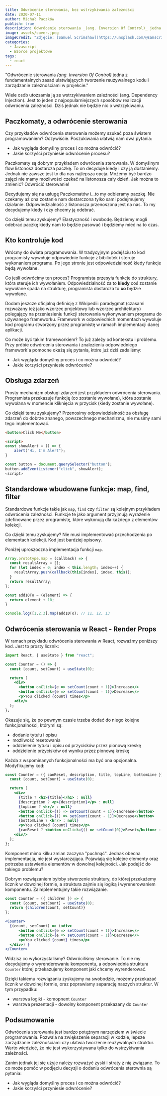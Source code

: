 ```yaml
---
title: Odwrócenie sterowania, bez wstrzykiwania zależności
date: 2020-07-11
author: Michał Paczków
publish: true
description: Odwrócenie sterowania _(ang. Inversion Of Control)_ jedna z fundamentalnych zasad ułatwiających tworzenie reużywalnego kodu, często utożsamiana ze wstrzykiwaniem zależności. Jednak jej zastosowań jest znacznie więcej...
image: assets/cover.jpeg
imageCredit: "Zdjęcie: [Samuel Scrimshaw](https://unsplash.com/@samscrim)"
categories:
  - Javascript
  - Wzorce projektowe
tags:
  - react
---
```


"Odwrócenie sterowania _(ang. Inversion Of Control)_ jedna z fundamentalnych zasad ułatwiających tworzenie reużywalnego kodu i zarządzanie zależnościami w projekcie."

Wiele osób utożsamia ją ze wstrzykiwaniem zależności (ang. Dependency Injection). Jest to jeden z najpopularniejszych sposóbów realizacji odwrócenia zależności. Dziś jednak nie będzie nic o wstrzykiwaniu.

## Paczkomaty, a odwrócenie sterowania

Czy przykładów odwrócenia sterowania możemy szukać poza światem programowaniem? Oczywiście. Poszukiwania ułatwią nam dwa pytania:

- Jak wygląda domyślny proces i co można odwrócić?
- Jakie korzyści przyniesie odwrócenie procesu?

Paczkomaty są dobrym przykładem odwrócenia sterowania. W domyślnym flow listonosz dostarcza paczkę. To on decyduje kiedy i czy ją dostaniemy. Jednak nie zawsze jest to dla nas najlepsza opcja. Możemy być bardzo zajęci nie mamy możliwości czekać na listonosza cały dzień. Jak można to zmienić? Odwrócić sterowanie!

Decydujemy się na usługę Paczkomatów i...to my odbieramy paczkę. Nie czekamy aż ona zostanie nam dostarczona tylko sami podejmujemy działanie. Odpowiedzialność z listonosza przenoszona jest na nas. To my decydujemy kiedy i czy chcemy ją odebrać.

Co dzięki temu zyskujemy? Elastyczność i swobodę. Będziemy mogli odebrać paczkę kiedy nam to będzie pasować i będziemy mieć na to czas.

<!-- TODO: zdjęcie paczkomatu -->

## Kto kontroluje kod

Wrócmy do świata programowania. W tradycyjnym podejściu to kod programisty wywołuje odpowiednie funkcje z bibiliotek i steruje wykonaniem programu. Po jego stronie jest odpowiedzialność kiedy funkcje będą wywołane.

Co jeśli odwrócimy ten proces? Programista przesyła funkcje do struktury, która steruje ich wywołaniem. Odpowiedzialność za to **kiedy** coś zostanie wywołane spada na strukturę, programista dostarcza to **co** będzie wywołane.

Dodam jeszcze oficjalną definicję z Wikipedii: paradygmat (czasami rozważany też jako wzorzec projektowy lub wzorzec architektury) polegający na przeniesieniu funkcji sterowania wykonywaniem programu do używanego frameworku. Framework w odpowiednich momentach wywołuje kod programu stworzony przez programistę w ramach implementacji danej aplikacji.

<!-- TODO: schemat Framework - programmer code -->

Co może być takim frameworkiem? To już zależy od kontekstu i problemu. Przy próbie odwórcenia sterowania i znalezieniu odpowiedniego framework'a pomocne okażą się pytania, które już dziś zadaliśmy:

- Jak wygląda domyślny proces i co można odwrócić?
- Jakie korzyści przyniesie odwrócenie?

## Obsługa zdarzeń

Prosty mechanizm obsługi zdarzeń jest przykładem odwrócenia sterowania. Programista przekazuje funkcję (co zostanie wywołane), która zostanie wywołana w momencie kliknięcia w przycisk (kiedy zostanie wywołane).

Co dzięki temu zyskujemy? Przenosimy odpowiedzialność za obsługę zdarzeń do dobrze znanego, powszechnego mechanizmu, nie musimy sami tego implementować.

```html
<button>Click Me</button>

<script>
const showAlert = () => {
	alert("Hi, I'm Alert");
}

const button = document.querySelector("button");
button.addEventListener("click", showAlert);
<script>
```

## Standardowe wbudowane funkcje: map, find, filter

Standardowe funkcje takie jak `map`, `find` czy `filter` są kolejnym przykładem odwrócenia zależności. Funkcje te jako argument przyjmują wyrażenie zdefinowane przez programistę, które wykonują dla każdego z elementów kolekcji.

Co dzięki temu zyskujemy? Nie musi implementować przechodzenia po elementach kolekcji. Kod jest bardziej opisowy.

Poniżej uproszoczna implementacja funkcji `map`.

```javascript
Array.prototype.map = (callback) => {
  const resultArray = [];
  for (let index = 0; index < this.length; index++) {
    resultArray.push(callback(this[index], index, this));
  }
  return resultArray;
};

const add10To = (element) => {
  return element + 10;
}

console.log([1,2,3].map(add10To); // 11, 12, 13
```

## Odwrócenia sterowania w React - Render Props

W ramach przykładu odwrócenia sterowania w React, rozważmy poniższy kod. Jest to prosty licznik:

```jsx
import React, { useState } from "react";

const Counter = () => {
  const [count, setCount] = useState(0);

  return (
    <div>
      <button onClick={e => setCount(count + 1)}>Increase</>
      <button onClick={e => setCount(count - 1)}>Decrease</>
      <p>You clicked {count} times</p>
    <div/>
  );
};
```

Okazuje się, że po pewnym czasie trzeba dodać do niego kolejne funkcjonalności, którymi są:

- dodanie tytułu i opisu
- możliwość resetowania
- oddzielenie tytułu i opisu od przycisków przez pionową kreskę
- oddzielenie przycisków od wyniku przez pionową kreskę

Każda z wspominanych funkcjonalności ma być ona opcjonalna. Modyfikujemy kod:

```jsx
const Counter = ({ canReset, description, title, topLine, bottomLine }) => {
  const [count, setCount] = useState(0);

  return (
    <div>
      {title ? <h1>{title}</h1> : null}
      {description ? <p>{description}</p> : null}
      {topLine ? <hr/> : null}
      <button onClick={() => setCount(count + 1)}>Increase</button>
      <button onClick={() => setCount(count - 1)}>Decrease</button>
      {bottomLine ? <hr/> : null}
      <p>You clicked {count} times</p>
      {canReset ? <button onClick={() => setCount(0)}>Reset</button> : null}
    <div/>
  );
};
```

Komponent mimo kilku zmian zaczyna "puchnąć". Jednak obecna implementacja, nie jest wystarczająca. Pojawiają się kolejne elementy oraz potrzeba ustawienia elementów w dowolnej kolejności. Jak podejść do takiego problemu?

Dobrym rozwiązaniem byłoby stworzenie struktury, do której przekażemy licznik w dowolnej formie, a struktura zajmie się logiką i wyrenerowaniem komponentu. Zaimplementujmy takie rozwiązanie.

```jsx
const Counter = ({ children }) => {
  const [count, setCount] = useState(0);
  return {children(count, setCount)}
};

<Counter>
  {(count, setCount) => (<div>
      <button onClick={e => setCount(count + 1)}>Increase</>
      <button onClick={e => setCount(count - 1)}>Decrease</>
      <p>You clicked {count} times</p>
  </div>) }
</Counter>
```

Widzisz co wykorzystaliśmy? Odwróciliśmy sterowanie. To nie my decydujemy o wyrenderowaniu komponentu, a odpowiednia struktura `Counter` której przekazujemy komponent jaki chcemy wyrenderować.

Dzięki takiemu rozwiązaniu zyskujemy na swobodzie, możemy przekazać licznik w dowolnej formie, oraz poprawiamy separację naszych struktur. W tym przypadku:

- warstwa logiki - komopnent `Counter`
- warstwa prezentacji - dowolny komponent przekazany do `Counter`

## Podsumowanie

Odwrócenia sterowania jest bardzo potężnym narzędziem w świecie programowania. Pozwala na zwiększenie separacji w kodzie, lepsze zarządzanie zależnościami czy ułatwia tworzenie reużywalnych struktur. Warto wiedzieć, że nie jest wykorzystywana tylko do wstrzykiwania zależności.

Zanim jednak jej się użyje należy rozważyć zyski i straty z nią związane. To co może pomóc w podjęciu decyzji o dodaniu odwrócenia sterownia są pytania:

- Jak wygląda domyślny proces i co można odwrócić?
- Jakie korzyści przyniesie odwrócenie?
